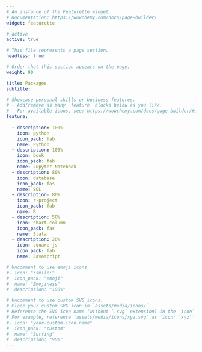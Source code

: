 ```yaml
---
# An instance of the Featurette widget.
# Documentation: https://wowchemy.com/docs/page-builder/
widget: featurette

# active
active: true

# This file represents a page section.
headless: true

# Order that this section appears on the page.
weight: 90

title: Packages
subtitle:

# Showcase personal skills or business features.
# - Add/remove as many `feature` blocks below as you like.
# - For available icons, see: https://wowchemy.com/docs/page-builder/#icons
feature:
  
  - description: 100%
    icon: python
    icon_pack: fab
    name: Python
  - description: 100%
    icon: book
    icon_pack: fab
    name: Jupyter Notebook
  - description: 80%
    icon: database
    icon_pack: fas
    name: SQL
  - description: 80%
    icon: r-project
    icon_pack: fab
    name: R
  - description: 50%
    icon: chart-column
    icon_pack: fas
    name: Stata
  - description: 20%
    icon: square-js
    icon_pack: fab
    name: Javascript

# Uncomment to use emoji icons.
#- icon: ":smile:"
#  icon_pack: "emoji"
#  name: "Emojiness"
#  description: "100%"

# Uncomment to use custom SVG icons.
# Place your custom SVG icon in `assets/media/icons/`.
# Reference the SVG icon name (without `.svg` extension) in the `icon` field.
# For example, reference `assets/media/icons/xyz.svg` as `icon: 'xyz'`
#- icon: "your-custom-icon-name"
#  icon_pack: "custom"
#  name: "Surfing"
#  description: "90%"
---
```

